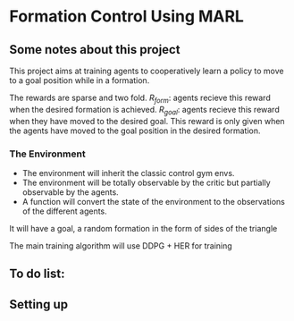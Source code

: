 # Formation Control Using MARL

## Some notes about this project

This project aims at training agents to cooperatively learn a policy to move to
a goal position while in a formation.

The rewards are sparse and two fold.
$R_{form}$: agents recieve this reward when the desired formation is achieved.
$R_{goal}$: agents recieve this reward when they have moved to the desired 
goal. This reward is only given when the agents have moved to the goal position
in the desired formation.

### The Environment

 - The environment will inherit the classic control gym envs.
 - The environment will be totally observable by the critic but partially
observable by the agents.
 - A function will convert the state of the environment to the observations of
the different agents.

It will have a goal, a random formation in the form of sides of the triangle

The main training algorithm will use DDPG + HER for training



## To do list:

## Setting up
